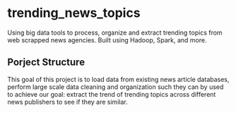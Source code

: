 # trending_news_topics
Using big data tools to process, organize and extract trending topics from web scrapped news agencies. Built using Hadoop, Spark, and more.

## Porject Structure 
This goal of this project is to load data from existing news article databases, perform large scale data cleaning and organization such they can by used to achieve our goal: extract the trend of trending topics across different news publishers to see if they are similar.
